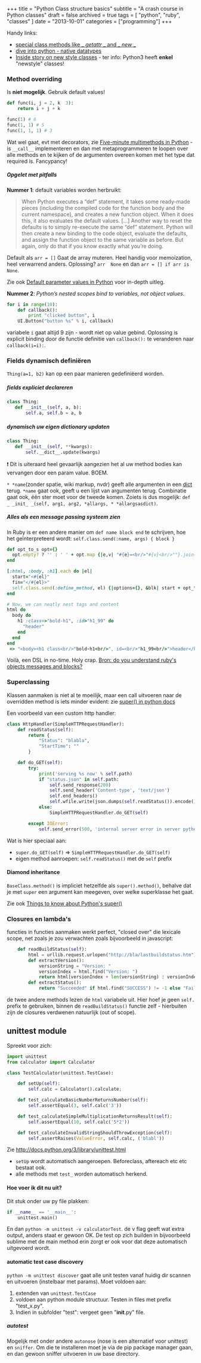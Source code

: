 +++
title = "Python Class structure basics"
subtitle = "A crash course in Python classes"
draft = false
archived = true
tags = [
    "python",
    "ruby",
    "classes"
]
date = "2013-10-01"
categories = ["programming"]
+++

Handy links:

  * [special class methods like _ _getattr_ _ and _ _new_ _](http://www.diveintopython.net/object_oriented_framework/special_class_methods2.html)
  * [dive into python - native datatypes](http://www.diveintopython3.net/native-datatypes.html#tuples)
  * [Inside story on new style classes](http://python-history.blogspot.be/2010/06/inside-story-on-new-style-classes.html) - ter info: Python3 heeft **enkel** "newstyle" classes!

### Method overriding 

Is **niet mogelijk**. Gebruik default values!

```python
def func(i, j = 2, k  3):
    return i + j + k

func(1) # 6
func(1, 1) # 5
func(1, 1, 1) # 3
```

Wat wel gaat, evt met decorators, zie [Five-minute multimethods in Python](http://www.artima.com/weblogs/viewpost.jsp?thread=101605) - is `__call__` implementeren en dan met metaprogrammeren te loopen over alle methods en te kijken of de argumenten overeen komen met het type dat required is. Fancypancy! 

##### Opgelet met pitfalls 

**Nummer 1**: default variables worden herbruikt:

> When Python executes a “def” statement, it takes some ready-made pieces (including the compiled code for the function body and the current namespace), and creates a new function object. When it does this, it also evaluates the default values. [...] Another way to reset the defaults is to simply re-execute the same “def” statement. Python will then create a new binding to the code object, evaluate the defaults, and assign the function object to the same variable as before. But again, only do that if you know exactly what you’re doing.

Default als `arr = []` Gaat de array muteren. Heel handig voor memoization, heel verwarrend anders. Oplossing? `arr  None` en dan `arr = [] if arr is None`. 

Zie ook [Default parameter values in Python](http://effbot.org/zone/default-values.htm) voor in-depth uitleg.

**Nummer 2**: *Python’s nested scopes bind to variables, not object values*. 

```python
for i in range(10):
    def callback():
        print "clicked button", i
    UI.Button("button %s" % i, callback)
```

variabele `i` gaat altijd 9 zijn - wordt niet op value gebind. Oplossing is explicit binding door de functie definitie van `callback():` te veranderen naar `callback(i=i):`.

### Fields dynamisch definiëren 

`Thing(a=1, b2)` kan op een paar manieren gedefiniëerd worden.

##### fields expliciet declareren 

```python
class Thing:
   def __init__(self, a, b):
       self.a, self.b = a, b
```

##### dynamisch uw eigen dictionary updaten 

```python
class Thing:
   def __init__(self, **kwargs):
       self.__dict__.update(kwargs)
```

:exclamation: Dit is uiteraard heel gevaarlijk aangezien het al uw method bodies kan vervangen door een param value. BOEM. 

`* *name`(zonder spatie, wiki markup, nvdr) geeft alle argumenten in een [dict](http://docs.python.org/2/library/stdtypes.html#typesmapping) terug. `*name` gaat ook, geeft u een lijst van argumenten terug. Combinatie gaat ook, één ster moet voor de tweede komen. Zoiets is dus mogelijk: `def _ _init_ _(self, arg1, arg2, *allargs, * *allargsasdict)`.

##### Alles als een message passing systeem zien 

In Ruby is er een andere manier om `def name block end` te schrijven, hoe het geïnterpreteerd wordt: `self.class.send(:name, args) { block }`

```ruby
def opt_to_s opt={}
  opt.empty? ? '' : ' ' + opt.map {|e,v| "#{e}=<br/>"#{v}<br/>""}.join(', ')
end

[:html, :body, :h1].each do |el|
  start="<#{el}"
  fin="</#{el}>"
  self.class.send(:define_method, el) {|options={}, &blk| start + opt_to_s(options) + '>' + blk.call + fin}
end

# Now, we can neatly nest tags and content
html do
  body do
    h1 :class=>"bold-h1", :id>"h1_99" do
      "header"
    end
  end
end
 => "<body><h1 class<br/>"bold-h1<br/>", id=<br/>"h1_99<br/>">header</h1></body>"
```

Voilà, een DSL in no-time. Holy crap. [Bron: do you understand ruby's objects messages and blocks?](http://rubylearning.com/blog/2010/11/03/do-you-understand-rubys-objects-messages-and-blocks/)

### Superclassing 

Klassen aanmaken is niet al te moeilijk, maar een call uitvoeren naar de overridden method is iets minder evident: zie [super() in python docs](http://docs.python.org/2/library/functions.html#super)

Een voorbeeld van een custom http handler:

```python
class HttpHandler(SimpleHTTPRequestHandler):
	def readStatus(self):
		return {
			"Status": "blabla",
			"StartTime": ""
		}

	def do_GET(self):
		try:
			print('serving %s now' % self.path)
			if "status.json" in self.path:
				self.send_response(200)
				self.send_header('Content-type', 'text/json')
				self.end_headers()
				self.wfile.write(json.dumps(self.readStatus()).encode())
			else:
				SimpleHTTPRequestHandler.do_GET(self)

		except IOError:
			self.send_error(500, 'internal server error in server python source: %s' % self.path)

```

Wat is hier speciaal aan:

  * `super.do_GET(self)` => `SimpleHTTPRequestHandler.do_GET(self)`
  * eigen method aanroepen: `self.readStatus()` met de `self` prefix

#### Diamond inheritance 

`BaseClass.method()` is impliciet hetzelfde als `super().method()`, behalve dat je met `super` een argument kan meegeven, over welke superklasse het gaat. 

Zie ook [Things to know about Python's super()](http://www.artima.com/weblogs/viewpost.jsp?thread=236275)

### Closures en lambda's 

functies in functies aanmaken werkt perfect, "closed over" die lexicale scope, net zoals je zou verwachten zoals bijvoorbeeld in javascript:

```python
	def readBuildStatus(self):
		html = urllib.request.urlopen("http://bla/lastbuildstatus.htm").read().decode()
		def extractVersion():
			versionString = "Version: "
			versionIndex = html.find("Version: ")
			return html[versionIndex + len(versionString) : versionIndex + len(versionString) + len("YYYY.MM")]
		def extractStatus():
			return "Succeeded" if html.find("SUCCESS") != -1 else "Failed"
```

de twee andere methods lezen de `html` variabele uit. Hier hoef je geen `self.` prefix te gebruiken, binnen de `readBuildStatus()` functie zelf - hierbuiten zijn de closures verdwenen natuurlijk (out of scope).

## unittest module 

Spreekt voor zich:

```python
import unittest
from calculator import Calculator

class TestCalculator(unittest.TestCase):

    def setUp(self):
        self.calc = Calculator().calculate;

    def test_calculateBasicNumberReturnsNumber(self):
        self.assertEqual(3, self.calc('3'))

    def test_calculateSimpleMultiplicationReturnsResult(self):
        self.assertEqual(10, self.calc('5*2'))

    def test_calculateInvalidStringShouldThrowException(self):
        self.assertRaises(ValueError, self.calc, ('blabl'))
```

Zie http://docs.python.org/3/library/unittest.html

  * `setUp` wordt automatisch aangeroepen. Beforeclass, aftereach etc etc bestaat ook.
  * alle methods met `test_` worden automatisch herkend. 

#### Hoe voer ik dit nu uit? 

Dit stuk onder uw py file plakken:

```python
if __name__ == '__main__':
    unittest.main()
```

En dan `python -m unittest -v calculatorTest`. de v flag geeft wat extra output, anders staat er gewoon OK. De test op zich builden in bijvoorbeeld sublime met de main method erin zorgt er ook voor dat deze automatisch uitgevoerd wordt. 

#### automatic test case discovery ####

`python -m unittest discover` gaat alle unit testen vanaf huidig dir scannen en uitvoeren (instelbaar met params). Moet voldoen aan:

  1. extenden van `unittest.TestCase`
  2. voldoen aan python module structuur. Testen in files met prefix "test_x.py".
  3. Indien in subfolder "test": vergeet geen "__init__.py" file.

##### autotest #####

Mogelijk met onder andere `autonose` (nose is een alternatief voor unittest) en `sniffer`. Om die te installeren moet je via de pip package manager gaan, en dan gewoon sniffer uitvoeren in uw base directory.